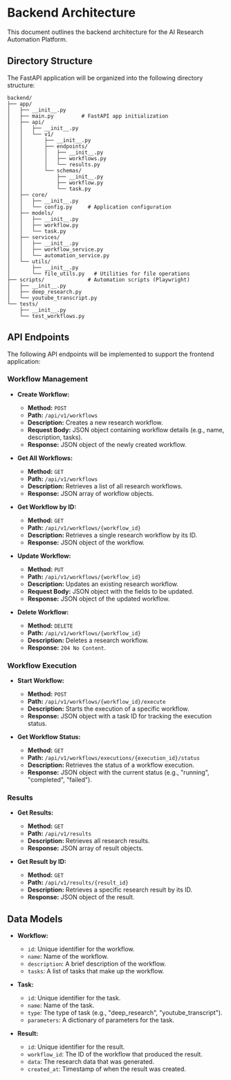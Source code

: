 # Backend Architecture

This document outlines the backend architecture for the AI Research Automation Platform.

## Directory Structure

The FastAPI application will be organized into the following directory structure:

```
backend/
├── app/
│   ├── __init__.py
│   ├── main.py         # FastAPI app initialization
│   ├── api/
│   │   ├── __init__.py
│   │   └── v1/
│   │       ├── __init__.py
│   │       ├── endpoints/
│   │       │   ├── __init__.py
│   │       │   ├── workflows.py
│   │       │   └── results.py
│   │       └── schemas/
│   │           ├── __init__.py
│   │           ├── workflow.py
│   │           └── task.py
│   ├── core/
│   │   ├── __init__.py
│   │   └── config.py     # Application configuration
│   ├── models/
│   │   ├── __init__.py
│   │   ├── workflow.py
│   │   └── task.py
│   ├── services/
│   │   ├── __init__.py
│   │   ├── workflow_service.py
│   │   └── automation_service.py
│   └── utils/
│       ├── __init__.py
│       └── file_utils.py   # Utilities for file operations
├── scripts/              # Automation scripts (Playwright)
│   ├── __init__.py
│   ├── deep_research.py
│   └── youtube_transcript.py
└── tests/
    ├── __init__.py
    └── test_workflows.py
```

## API Endpoints

The following API endpoints will be implemented to support the frontend application:

### Workflow Management

*   **Create Workflow:**
    *   **Method:** `POST`
    *   **Path:** `/api/v1/workflows`
    *   **Description:** Creates a new research workflow.
    *   **Request Body:** JSON object containing workflow details (e.g., name, description, tasks).
    *   **Response:** JSON object of the newly created workflow.

*   **Get All Workflows:**
    *   **Method:** `GET`
    *   **Path:** `/api/v1/workflows`
    *   **Description:** Retrieves a list of all research workflows.
    *   **Response:** JSON array of workflow objects.

*   **Get Workflow by ID:**
    *   **Method:** `GET`
    *   **Path:** `/api/v1/workflows/{workflow_id}`
    *   **Description:** Retrieves a single research workflow by its ID.
    *   **Response:** JSON object of the workflow.

*   **Update Workflow:**
    *   **Method:** `PUT`
    *   **Path:** `/api/v1/workflows/{workflow_id}`
    *   **Description:** Updates an existing research workflow.
    *   **Request Body:** JSON object with the fields to be updated.
    *   **Response:** JSON object of the updated workflow.

*   **Delete Workflow:**
    *   **Method:** `DELETE`
    *   **Path:** `/api/v1/workflows/{workflow_id}`
    *   **Description:** Deletes a research workflow.
    *   **Response:** `204 No Content`.

### Workflow Execution

*   **Start Workflow:**
    *   **Method:** `POST`
    *   **Path:** `/api/v1/workflows/{workflow_id}/execute`
    *   **Description:** Starts the execution of a specific workflow.
    *   **Response:** JSON object with a task ID for tracking the execution status.

*   **Get Workflow Status:**
    *   **Method:** `GET`
    *   **Path:** `/api/v1/workflows/executions/{execution_id}/status`
    *   **Description:** Retrieves the status of a workflow execution.
    *   **Response:** JSON object with the current status (e.g., "running", "completed", "failed").

### Results

*   **Get Results:**
    *   **Method:** `GET`
    *   **Path:** `/api/v1/results`
    *   **Description:** Retrieves all research results.
    *   **Response:** JSON array of result objects.

*   **Get Result by ID:**
    *   **Method:** `GET`
    *   **Path:** `/api/v1/results/{result_id}`
    *   **Description:** Retrieves a specific research result by its ID.
    *   **Response:** JSON object of the result.

## Data Models

*   **Workflow:**
    *   `id`: Unique identifier for the workflow.
    *   `name`: Name of the workflow.
    *   `description`: A brief description of the workflow.
    *   `tasks`: A list of tasks that make up the workflow.

*   **Task:**
    *   `id`: Unique identifier for the task.
    *   `name`: Name of the task.
    *   `type`: The type of task (e.g., "deep_research", "youtube_transcript").
    *   `parameters`: A dictionary of parameters for the task.

*   **Result:**
    *   `id`: Unique identifier for the result.
    *   `workflow_id`: The ID of the workflow that produced the result.
    *   `data`: The research data that was generated.
    *   `created_at`: Timestamp of when the result was created.